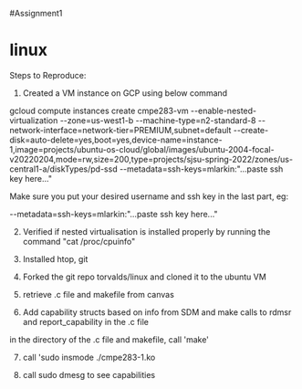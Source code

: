 #Assignment1
# linux

Steps to Reproduce:

1. Created a VM instance on GCP using below command

gcloud compute instances create cmpe283-vm --enable-nested-virtualization --zone=us-west1-b --machine-type=n2-standard-8 --network-interface=network-tier=PREMIUM,subnet=default --create-disk=auto-delete=yes,boot=yes,device-name=instance-1,image=projects/ubuntu-os-cloud/global/images/ubuntu-2004-focal-v20220204,mode=rw,size=200,type=projects/sjsu-spring-2022/zones/us-central1-a/diskTypes/pd-ssd --metadata=ssh-keys=mlarkin:"...paste ssh key here..."

Make sure you put your desired username and ssh key in the last part, eg:

--metadata=ssh-keys=mlarkin:"...paste ssh key here..."

2. Verified if nested virtualisation is installed properly by running the command "cat /proc/cpuinfo"

3. Installed htop, git

4. Forked the git repo torvalds/linux and cloned it to the ubuntu VM

5. retrieve .c file and makefile from canvas

6. Add capability structs based on info from SDM and make calls to rdmsr and report_capability in the .c file

in the directory of the .c file and makefile, call 'make'

7. call 'sudo insmode ./cmpe283-1.ko

8. call sudo dmesg to see capabilities
